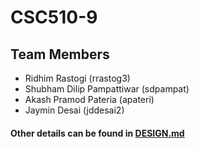 # CSC510-9

## Team Members

* Ridhim Rastogi (rrastog3)
* Shubham Dilip Pampattiwar (sdpampat)
* Akash Pramod Pateria (apateri)
* Jaymin Desai (jddesai2)

#### Other details can be found in [DESIGN.md](https://github.ncsu.edu/csc510-fall2019/CSC510-9/blob/master/DESIGN.md)
